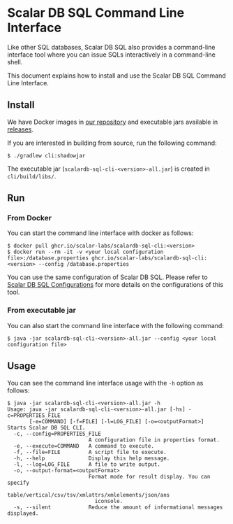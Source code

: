 # Scalar DB SQL Command Line Interface

Like other SQL databases, Scalar DB SQL also provides a command-line interface tool where you can issue SQLs interactively in a command-line shell.

This document explains how to install and use the Scalar DB SQL Command Line Interface.

## Install

We have Docker images in [our repository](https://github.com/orgs/scalar-labs/packages/container/package/scalardb-sql-cli) and executable jars available in [releases](https://github.com/scalar-labs/scalardb-sql/releases).

If you are interested in building from source, run the following command:

```shell
$ ./gradlew cli:shadowjar
```

The executable jar (`scalardb-sql-cli-<version>-all.jar`) is created in `cli/build/libs/`.

## Run

### From Docker

You can start the command line interface with docker as follows:
```shell
$ docker pull ghcr.io/scalar-labs/scalardb-sql-cli:<version>
$ docker run --rm -it -v <your local configuration file>:/database.properties ghcr.io/scalar-labs/scalardb-sql-cli:<version> --config /database.properties
```

You can use the same configuration of Scalar DB SQL.
Please refer to [Scalar DB SQL Configurations](configurations.md) for more details on the configurations of this tool.

### From executable jar

You can also start the command line interface with the following command:
```shell
$ java -jar scalardb-sql-cli-<version>-all.jar --config <your local configuration file>
```

## Usage

You can see the command line interface usage with the `-h` option as follows:

```shell
$ java -jar scalardb-sql-cli-<version>-all.jar -h
Usage: java -jar scalardb-sql-cli-<version>-all.jar [-hs] -c=PROPERTIES_FILE
       [-e=COMMAND] [-f=FILE] [-l=LOG_FILE] [-o=<outputFormat>]
Starts Scalar DB SQL CLI.
  -c, --config=PROPERTIES_FILE
                          A configuration file in properties format.
  -e, --execute=COMMAND   A command to execute.
  -f, --file=FILE         A script file to execute.
  -h, --help              Display this help message.
  -l, --log=LOG_FILE      A file to write output.
  -o, --output-format=<outputFormat>
                          Format mode for result display. You can specify
                            table/vertical/csv/tsv/xmlattrs/xmlelements/json/ans
                            iconsole.
  -s, --silent            Reduce the amount of informational messages displayed.
```
